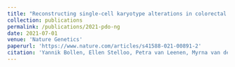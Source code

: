 ```yaml
---
title: "Reconstructing single-cell karyotype alterations in colorectal cancer identifies punctuated and gradual diversification patterns"
collection: publications
permalink: /publications/2021-pdo-ng
date: 2021-07-01
venue: 'Nature Genetics'
paperurl: 'https://www.nature.com/articles/s41588-021-00891-2' 
citation: 'Yannik Bollen, Ellen Stelloo, Petra van Leenen, Myrna van den Bos, Bas Ponsioen, Bingxin Lu, Markus J. van Roosmalen, Ana C. F. Bolhaqueiro, Christopher Kimberley, Maximilian Mossner, William C. H. Cross, Nicolle J. M. Besselink, Bastiaan van der Roest, Sander Boymans, Koen C. Oost, Sippe G. de Vries, Holger Rehmann, Edwin Cuppen, Susanne M. A. Lens, Geert J. P. L. Kops, Wigard P. Kloosterman, Leon W. M. M. Terstappen, Chris P. Barnes, Andrea Sottoriva, Trevor A. Graham, Hugo J. G. Snippert. Reconstructing single-cell karyotype alterations in colorectal cancer identifies punctuated and gradual diversification patterns. Nat Genet 53, 1187–1195 (2021). https://doi.org/10.1038/s41588-021-00891-2'
---
```

